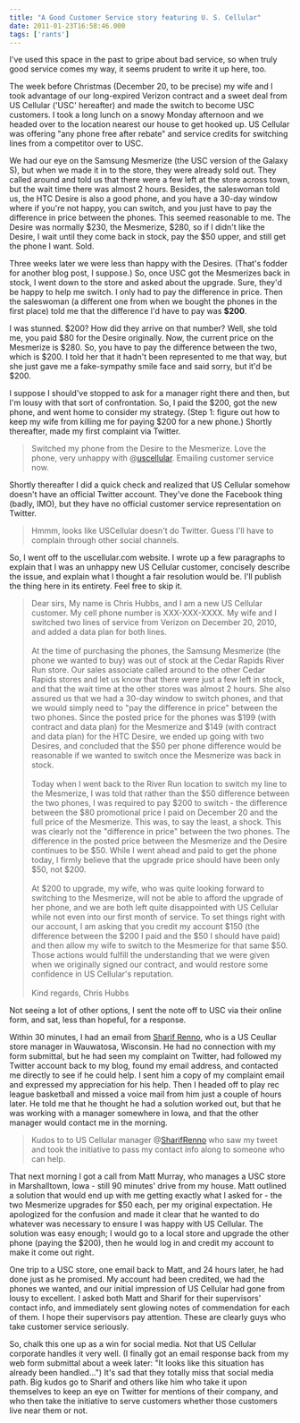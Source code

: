 ```yaml
---
title: "A Good Customer Service story featuring U. S. Cellular"
date: 2011-01-23T16:58:46.000
tags: ['rants']
---
```


I've used this space in the past to gripe about bad service, so when truly good service comes my way, it seems prudent to write it up here, too.

The week before Christmas (December 20, to be precise) my wife and I took advantage of our long-expired Verizon contract and a sweet deal from US Cellular ('USC' hereafter) and made the switch to become USC customers. I took a long lunch on a snowy Monday afternoon and we headed over to the location nearest our house to get hooked up. US Cellular was offering "any phone free after rebate" and service credits for switching lines from a competitor over to USC.

We had our eye on the Samsung Mesmerize (the USC version of the Galaxy S), but when we made it in to the store, they were already sold out. They called around and told us that there were a few left at the store across town, but the wait time there was almost 2 hours. Besides, the saleswoman told us, the HTC Desire is also a good phone, and you have a 30-day window where if you're not happy, you can switch, and you just have to pay the difference in price between the phones. This seemed reasonable to me. The Desire was normally $230, the Mesmerize, $280, so if I didn't like the Desire, I wait until they come back in stock, pay the $50 upper, and still get the phone I want. Sold.

Three weeks later we were less than happy with the Desires. (That's fodder for another blog post, I suppose.) So, once USC got the Mesmerizes back in stock, I went down to the store and asked about the upgrade. Sure, they'd be happy to help me switch. I only had to pay the difference in price. Then the saleswoman (a different one from when we bought the phones in the first place) told me that the difference I'd have to pay was **$200**.

I was stunned. $200? How did they arrive on that number? Well, she told me, you paid $80 for the Desire originally. Now, the current price on the Mesmerize is $280. So, you have to pay the difference between the two, which is $200. I told her that it hadn't been represented to me that way, but she just gave me a fake-sympathy smile face and said sorry, but it'd be $200.

I suppose I should've stopped to ask for a manager right there and then, but I'm lousy with that sort of confrontation. So, I paid the $200, got the new phone, and went home to consider my strategy. (Step 1: figure out how to keep my wife from killing me for paying $200 for a new phone.) Shortly thereafter, made my first complaint via Twitter.

> Switched my phone from the Desire to the Mesmerize. Love the phone, very unhappy with @[uscellular](http://twitter.com/uscellular). Emailing customer service now.

Shortly thereafter I did a quick check and realized that US Cellular somehow doesn't have an official Twitter account. They've done the Facebook thing (badly, IMO), but they have no official customer service representation on Twitter.

> Hmmm, looks like USCellular doesn't do Twitter. Guess I'll have to complain through other social channels.

So, I went off to the uscellular.com website. I wrote up a few paragraphs to explain that I was an unhappy new US Cellular customer, concisely describe the issue, and explain what I thought a fair resolution would be. I'll publish the thing here in its entirety. Feel free to skip it.

> Dear sirs, My name is Chris Hubbs, and I am a new US Cellular customer. My cell phone number is XXX-XXX-XXXX. My wife and I switched two lines of service from Verizon on December 20, 2010, and added a data plan for both lines.  
> <br/>
> At the time of purchasing the phones, the Samsung Mesmerize (the phone we wanted to buy) was out of stock at the Cedar Rapids River Run store. Our sales associate called around to the other Cedar Rapids stores and let us know that there were just a few left in stock, and that the wait time at the other stores was almost 2 hours. She also assured us that we had a 30-day window to switch phones, and that we would simply need to "pay the difference in price" between the two phones. Since the posted price for the phones was $199 (with contract and data plan) for the Mesmerize and $149 (with contract and data plan) for the HTC Desire, we ended up going with two Desires, and concluded that the $50 per phone difference would be reasonable if we wanted to switch once the Mesmerize was back in stock.  
> <br/>
> Today when I went back to the River Run location to switch my line to the Mesmerize, I was told that rather than the $50 difference between the two phones, I was required to pay $200 to switch - the difference between the $80 promotional price I paid on December 20 and the full price of the Mesmerize. This was, to say the least, a shock. This was clearly not the "difference in price" between the two phones. The difference in the posted price between the Mesmerize and the Desire continues to be $50. While I went ahead and paid to get the phone today, I firmly believe that the upgrade price should have been only $50, not $200.  
> <br/>
> At $200 to upgrade, my wife, who was quite looking forward to switching to the Mesmerize, will not be able to afford the upgrade of her phone, and we are both left quite disappointed with US Cellular while not even into our first month of service. To set things right with our account, I am asking that you credit my account $150 (the difference between the $200 I paid and the $50 I should have paid) and then allow my wife to switch to the Mesmerize for that same $50. Those actions would fulfill the understanding that we were given when we originally signed our contract, and would restore some confidence in US Cellular's reputation.  
> <br/>
> Kind regards, Chris Hubbs

Not seeing a lot of other options, I sent the note off to USC via their online form, and sat, less than hopeful, for a response.

Within 30 minutes, I had an email from [Sharif Renno](http://twitter.com/SharifRenno), who is a US Ceullar store manager in Wauwatosa, Wisconsin. He had no connection with my form submittal, but he had seen my complaint on Twitter, had followed my Twitter account back to my blog, found my email address, and contacted me directly to see if he could help. I sent him a copy of my complaint email and expressed my appreciation for his help. Then I headed off to play rec league basketball and missed a voice mail from him just a couple of hours later. He told me that he thought he had a solution worked out, but that he was working with a manager somewhere in Iowa, and that the other manager would contact me in the morning.

> Kudos to to US Cellular manager @[SharifRenno](http://twitter.com/SharifRenno) who saw my tweet and took the initiative to pass my contact info along to someone who can help.

That next morning I got a call from Matt Murray, who manages a USC store in Marshalltown, Iowa - still 90 minutes' drive from my house. Matt outlined a solution that would end up with me getting exactly what I asked for - the two Mesmerize upgrades for $50 each, per my original expectation. He apologized for the confusion and made it clear that he wanted to do whatever was necessary to ensure I was happy with US Cellular. The solution was easy enough; I would go to a local store and upgrade the other phone (paying the $200), then he would log in and credit my account to make it come out right.

One trip to a USC store, one email back to Matt, and 24 hours later, he had done just as he promised. My account had been credited, we had the phones we wanted, and our initial impression of US Cellular had gone from lousy to excellent. I asked both Matt and Sharif for their supervisors' contact info, and immediately sent glowing notes of commendation for each of them. I hope their supervisors pay attention. These are clearly guys who take customer service seriously.

So, chalk this one up as a win for social media. Not that US Cellular corporate handles it very well. (I finally got an email response back from my web form submittal about a week later: "It looks like this situation has already been handled...") It's sad that they totally miss that social media path. Big kudos go to Sharif and others like him who take it upon themselves to keep an eye on Twitter for mentions of their company, and who then take the initiative to serve customers whether those customers live near them or not.
